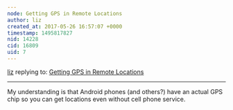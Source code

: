 ```yaml
---
node: Getting GPS in Remote Locations
author: liz
created_at: 2017-05-26 16:57:07 +0000
timestamp: 1495817827
nid: 14228
cid: 16809
uid: 7
---
```




[liz](../profile/liz) replying to: [Getting GPS in Remote Locations](../notes/sarasage/05-26-2017/getting-gps-in-remote-locations)

----
My understanding is that Android phones (and others?) have an actual GPS chip so you can get locations even without cell phone service. 